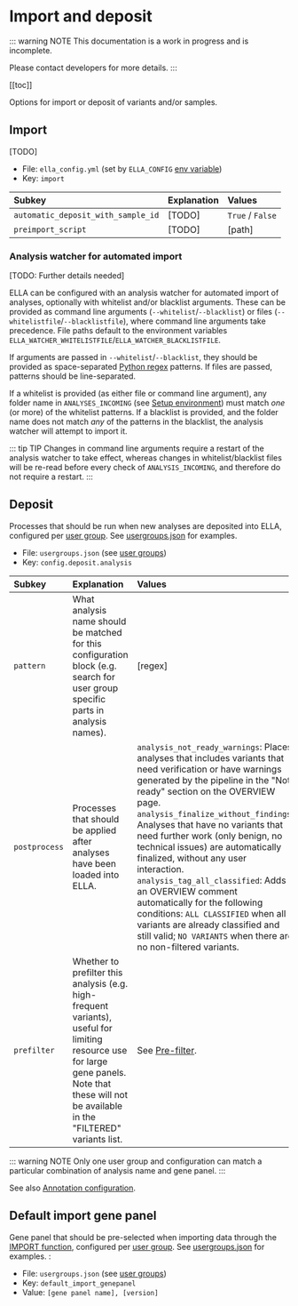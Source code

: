 # Import and deposit

::: warning NOTE
This documentation is a work in progress and is incomplete.

Please contact developers for more details.
:::

[[toc]]

Options for import or deposit of variants and/or samples.

## Import

[TODO]

- File: `ella_config.yml` (set by `ELLA_CONFIG` [env variable](/technical/production.html#setup-environment))
- Key: `import` 

Subkey	|	Explanation |   Values
:---	|	:---    |	:---
`automatic_deposit_with_sample_id`  |   [TODO]  |   `True` / `False`
`preimport_script`  |   [TODO]  |   [path]

### Analysis watcher for automated import

[TODO: Further details needed]

ELLA can be configured with an analysis watcher for automated import of analyses, optionally with whitelist and/or blacklist arguments. These can be provided as command line arguments (`--whitelist`/`--blacklist`) or files (`--whitelistfile`/`--blacklistfile`), where command line arguments take precedence. File paths default to the environment variables `ELLA_WATCHER_WHITELISTFILE`/`ELLA_WATCHER_BLACKLISTFILE`. 

If arguments are passed in `--whitelist`/`--blacklist`, they should be provided as space-separated [Python regex](https://docs.python.org/3/library/re.html) patterns. If files are passed, patterns should be line-separated.

If a whitelist is provided (as either file or command line argument), any folder name in `ANALYSES_INCOMING` (see [Setup environment](/technical/production.html#setup-environment)) must match _one_ (or more) of the whitelist patterns. If a blacklist is provided, and the folder name does not match _any_ of the patterns in the blacklist, the analysis watcher will attempt to import it.

::: tip TIP
Changes in command line arguments require a restart of the analysis watcher to take effect, whereas changes in whitelist/blacklist files will be re-read before every check of `ANALYSIS_INCOMING`, and therefore do not require a restart.
:::

## Deposit

Processes that should be run when new analyses are deposited into ELLA, configured per [user group](/technical/users.html#user-groups). See [usergroups.json](https://gitlab.com/alleles/ella-testdata/-/blob/main/testdata/fixtures/usergroups.json) for examples.  

- File: `usergroups.json` (see [user groups](/technical/users.html#user-groups))
- Key: `config.deposit.analysis`

Subkey	|	Explanation |   Values
:---	|	:---    |	:---
`pattern`   |   What analysis name should be matched for this configuration block (e.g. search for user group specific parts in analysis names).    |   [regex]
`postprocess`   |  Processes that should be applied after analyses have been loaded into ELLA.  |   `analysis_not_ready_warnings`: Places analyses that includes variants that need verification or have warnings generated by the pipeline in the "Not ready" section on the OVERVIEW page. <br>`analysis_finalize_without_findings`: Analyses that have no variants that need further work (only benign, no technical issues) are automatically finalized, without any user interaction. <br>`analysis_tag_all_classified`: Adds an OVERVIEW comment automatically for the following conditions: `ALL CLASSIFIED` when all variants are already classified and still valid; `NO VARIANTS` when there are no non-filtered variants.
`prefilter` |   Whether to prefilter this analysis (e.g. high-frequent variants), useful for limiting resource use for large gene panels. Note that these will not be available in the "FILTERED" variants list.    | See [Pre-filter](/technical/filtering.html#pre-filter-before-import).

::: warning NOTE
Only one user group and configuration can match a particular combination of analysis name and gene panel.
:::

See also [Annotation configuration](/docs/technical/annotation.html#annotation-deposit). 

## Default import gene panel

Gene panel that should be pre-selected when importing data through the [IMPORT function](/manual/data-import-reanalyses.html#import-variant-data), configured per [user group](/technical/users.html#user-groups). See [usergroups.json](https://gitlab.com/alleles/ella-testdata/-/blob/main/testdata/fixtures/usergroups.json) for examples. : 

- File: `usergroups.json` (see [user groups](/technical/users.html#user-groups))
- Key: `default_import_genepanel`
- Value: `[gene panel name], [version]`